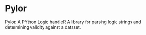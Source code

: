 # Pylor
Pylor: A PYthon Logic handleR
A library for parsing logic strings and determining validity against a dataset.
